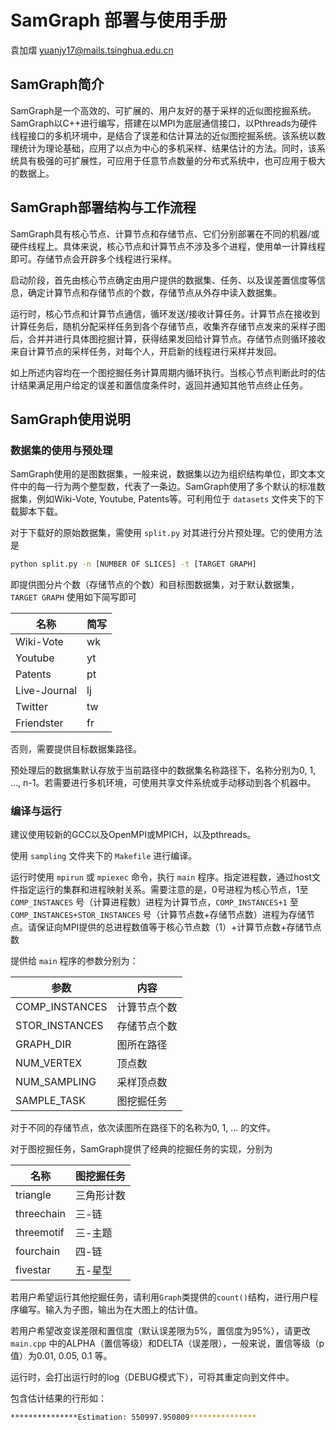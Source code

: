 # SamGraph 部署与使用手册

袁加熠 yuanjy17@mails.tsinghua.edu.cn

## SamGraph简介

SamGraph是一个高效的、可扩展的、用户友好的基于采样的近似图挖掘系统。SamGraph以C++进行编写，搭建在以MPI为底层通信接口，以Pthreads为硬件线程接口的多机环境中，是结合了误差和估计算法的近似图挖掘系统。该系统以数理统计为理论基础，应用了以点为中心的多机采样、结果估计的方法。同时，该系统具有极强的可扩展性，可应用于任意节点数量的分布式系统中，也可应用于极大的数据上。

## SamGraph部署结构与工作流程

SamGraph具有核心节点、计算节点和存储节点、它们分别部署在不同的机器/或硬件线程上。具体来说，核心节点和计算节点不涉及多个进程，使用单一计算线程即可。存储节点会开辟多个线程进行采样。

启动阶段，首先由核心节点确定由用户提供的数据集、任务、以及误差置信度等信息，确定计算节点和存储节点的个数，存储节点从外存中读入数据集。

运行时，核心节点和计算节点通信，循环发送/接收计算任务。计算节点在接收到计算任务后，随机分配采样任务到各个存储节点，收集齐存储节点发来的采样子图后，合并并进行具体图挖掘计算，获得结果发回给计算节点。存储节点则循环接收来自计算节点的采样任务，对每个人，开启新的线程进行采样并发回。

如上所述内容均在一个图挖掘任务计算周期内循环执行。当核心节点判断此时的估计结果满足用户给定的误差和置信度条件时，返回并通知其他节点终止任务。

## SamGraph使用说明

### 数据集的使用与预处理

SamGraph使用的是图数据集，一般来说，数据集以边为组织结构单位，即文本文件中的每一行为两个整型数，代表了一条边。SamGraph使用了多个默认的标准数据集，例如Wiki-Vote, Youtube, Patents等。可利用位于 `datasets` 文件夹下的下载脚本下载。

对于下载好的原始数据集，需使用 `split.py` 对其进行分片预处理。它的使用方法是

```bash
python split.py -n [NUMBER OF SLICES] -t [TARGET GRAPH]
```

即提供图分片个数（存储节点的个数）和目标图数据集，对于默认数据集，`TARGET GRAPH` 使用如下简写即可

| 名称         | 简写 |
| ------------ | ---- |
| Wiki-Vote    | wk   |
| Youtube      | yt   |
| Patents      | pt   |
| Live-Journal | lj   |
| Twitter      | tw   |
| Friendster   | fr   |

否则，需要提供目标数据集路径。

预处理后的数据集默认存放于当前路径中的数据集名称路径下，名称分别为0, 1, ..., n-1。若需要进行多机环境，可使用共享文件系统或手动移动到各个机器中。

### 编译与运行

建议使用较新的GCC以及OpenMPI或MPICH，以及pthreads。

使用 `sampling` 文件夹下的 `Makefile` 进行编译。

运行时使用 `mpirun` 或 `mpiexec` 命令，执行 `main` 程序。指定进程数，通过host文件指定运行的集群和进程映射关系。需要注意的是，0号进程为核心节点，1至`COMP_INSTANCES` 号（计算进程数）进程为计算节点，`COMP_INSTANCES+1` 至 `COMP_INSTANCES+STOR_INSTANCES` 号（计算节点数+存储节点数）进程为存储节点。请保证向MPI提供的总进程数值等于核心节点数（1）+计算节点数+存储节点数

提供给 `main` 程序的参数分别为：

| 参数           | 内容         |
| -------------- | ------------ |
| COMP_INSTANCES | 计算节点个数 |
| STOR_INSTANCES | 存储节点个数 |
| GRAPH_DIR      | 图所在路径   |
| NUM_VERTEX     | 顶点数       |
| NUM_SAMPLING   | 采样顶点数   |
| SAMPLE_TASK    | 图挖掘任务   |

对于不同的存储节点，依次读图所在路径下的名称为0, 1, ... 的文件。

对于图挖掘任务，SamGraph提供了经典的挖掘任务的实现，分别为

| 名称       | 图挖掘任务 |
| ---------- | ---------- |
| triangle   | 三角形计数 |
| threechain | 三-链      |
| threemotif | 三-主题    |
| fourchain  | 四-链      |
| fivestar   | 五-星型    |

若用户希望运行其他挖掘任务，请利用`Graph`类提供的`count()`结构，进行用户程序编写。输入为子图，输出为在大图上的估计值。

若用户希望改变误差限和置信度（默认误差限为5%，置信度为95%），请更改 `main.cpp` 中的ALPHA（置信等级）和DELTA（误差限），一般来说，置信等级（p值）为0.01, 0.05, 0.1 等。

运行时，会打出运行时的log（DEBUG模式下），可将其重定向到文件中。

包含估计结果的行形如：

```bash
***************Estimation: 550997.950809***************
```

